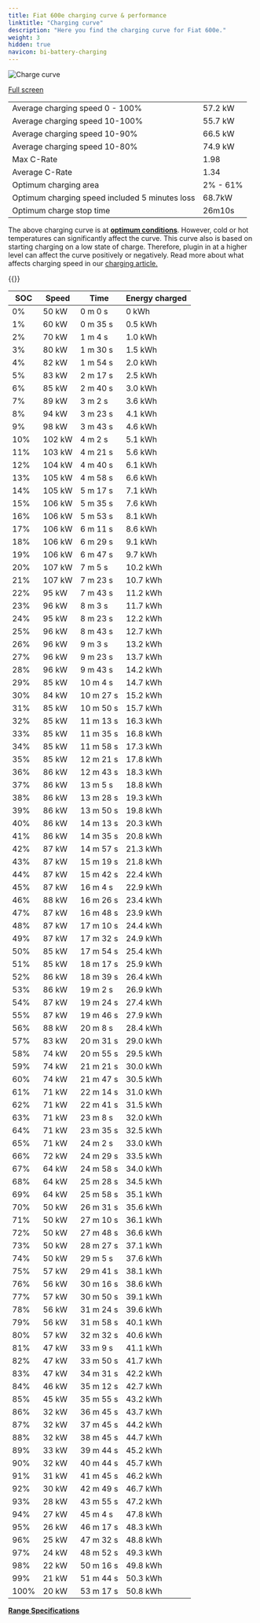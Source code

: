 ```yaml
---
title: Fiat 600e charging curve & performance
linktitle: "Charging curve"
description: "Here you find the charging curve for Fiat 600e."
weight: 3
hidden: true
navicon: bi-battery-charging
---
```

<!-- markdownlint-disable MD033 -->
<img src="../chargingcurve.svg" alt="Charge curve" class="img-fluid">

[Full screen](../chargingcurve.svg)


<table class="table table-striped border">
<tbody>
<tr>
<td>Average charging speed 0 - 100%</td><td>57.2 kW</td>
</tr>
<tr>
<td>Average charging speed 10-100%</td><td>55.7 kW</td>
</tr>
<tr>
<td>Average charging speed 10-90%</td><td>66.5 kW</td>
</tr>
<tr>
<td>Average charging speed 10-80%</td><td>74.9 kW</td>
</tr>
<tr>
<td>Max C-Rate</td><td>1.98</td>
</tr>
<tr>
<td>Average C-Rate</td><td>1.34</td>
</tr>
<tr>
<td>Optimum charging area</td><td>2% - 61%</td>
</tr>
<tr>
<td>Optimum charging speed included 5 minutes loss</td><td>68.7kW</td>
</tr>
<tr>
<td>Optimum charge stop time</td><td>26m10s</td>
</tr>
</tbody>
</table>


The above charging curve is at **[optimum conditions](../../../../../technology/battery/charging/#temperature)**. However, cold or hot temperatures can significantly affect the curve. This curve also is based on starting charging on a low state of charge. Therefore, plugin in at a higher level can affect the curve positively or negatively. Read more about what affects charging speed in our [charging article.](../../../../../technology/battery/charging/)


{{<evkxdisplayaddarticle />}}
<table class="table table-striped border">
<thead>
<tr><th>SOC</th><th>Speed</th><th>Time</th><th>Energy charged</th></tr>
</thead>
<tbody>
<tr>
<td>0%</td><td>50 kW</td><td> 0 m 0 s </td><td>0 kWh </td>
</tr>
<tr>
<td>1%</td><td>60 kW</td><td> 0 m 35 s </td><td>0.5 kWh </td>
</tr>
<tr>
<td>2%</td><td>70 kW</td><td> 1 m 4 s </td><td>1.0 kWh </td>
</tr>
<tr>
<td>3%</td><td>80 kW</td><td> 1 m 30 s </td><td>1.5 kWh </td>
</tr>
<tr>
<td>4%</td><td>82 kW</td><td> 1 m 54 s </td><td>2.0 kWh </td>
</tr>
<tr>
<td>5%</td><td>83 kW</td><td> 2 m 17 s </td><td>2.5 kWh </td>
</tr>
<tr>
<td>6%</td><td>85 kW</td><td> 2 m 40 s </td><td>3.0 kWh </td>
</tr>
<tr>
<td>7%</td><td>89 kW</td><td> 3 m 2 s </td><td>3.6 kWh </td>
</tr>
<tr>
<td>8%</td><td>94 kW</td><td> 3 m 23 s </td><td>4.1 kWh </td>
</tr>
<tr>
<td>9%</td><td>98 kW</td><td> 3 m 43 s </td><td>4.6 kWh </td>
</tr>
<tr>
<td>10%</td><td>102 kW</td><td> 4 m 2 s </td><td>5.1 kWh </td>
</tr>
<tr>
<td>11%</td><td>103 kW</td><td> 4 m 21 s </td><td>5.6 kWh </td>
</tr>
<tr>
<td>12%</td><td>104 kW</td><td> 4 m 40 s </td><td>6.1 kWh </td>
</tr>
<tr>
<td>13%</td><td>105 kW</td><td> 4 m 58 s </td><td>6.6 kWh </td>
</tr>
<tr>
<td>14%</td><td>105 kW</td><td> 5 m 17 s </td><td>7.1 kWh </td>
</tr>
<tr>
<td>15%</td><td>106 kW</td><td> 5 m 35 s </td><td>7.6 kWh </td>
</tr>
<tr>
<td>16%</td><td>106 kW</td><td> 5 m 53 s </td><td>8.1 kWh </td>
</tr>
<tr>
<td>17%</td><td>106 kW</td><td> 6 m 11 s </td><td>8.6 kWh </td>
</tr>
<tr>
<td>18%</td><td>106 kW</td><td> 6 m 29 s </td><td>9.1 kWh </td>
</tr>
<tr>
<td>19%</td><td>106 kW</td><td> 6 m 47 s </td><td>9.7 kWh </td>
</tr>
<tr>
<td>20%</td><td>107 kW</td><td> 7 m 5 s </td><td>10.2 kWh </td>
</tr>
<tr>
<td>21%</td><td>107 kW</td><td> 7 m 23 s </td><td>10.7 kWh </td>
</tr>
<tr>
<td>22%</td><td>95 kW</td><td> 7 m 43 s </td><td>11.2 kWh </td>
</tr>
<tr>
<td>23%</td><td>96 kW</td><td> 8 m 3 s </td><td>11.7 kWh </td>
</tr>
<tr>
<td>24%</td><td>95 kW</td><td> 8 m 23 s </td><td>12.2 kWh </td>
</tr>
<tr>
<td>25%</td><td>96 kW</td><td> 8 m 43 s </td><td>12.7 kWh </td>
</tr>
<tr>
<td>26%</td><td>96 kW</td><td> 9 m 3 s </td><td>13.2 kWh </td>
</tr>
<tr>
<td>27%</td><td>96 kW</td><td> 9 m 23 s </td><td>13.7 kWh </td>
</tr>
<tr>
<td>28%</td><td>96 kW</td><td> 9 m 43 s </td><td>14.2 kWh </td>
</tr>
<tr>
<td>29%</td><td>85 kW</td><td> 10 m 4 s </td><td>14.7 kWh </td>
</tr>
<tr>
<td>30%</td><td>84 kW</td><td> 10 m 27 s </td><td>15.2 kWh </td>
</tr>
<tr>
<td>31%</td><td>85 kW</td><td> 10 m 50 s </td><td>15.7 kWh </td>
</tr>
<tr>
<td>32%</td><td>85 kW</td><td> 11 m 13 s </td><td>16.3 kWh </td>
</tr>
<tr>
<td>33%</td><td>85 kW</td><td> 11 m 35 s </td><td>16.8 kWh </td>
</tr>
<tr>
<td>34%</td><td>85 kW</td><td> 11 m 58 s </td><td>17.3 kWh </td>
</tr>
<tr>
<td>35%</td><td>85 kW</td><td> 12 m 21 s </td><td>17.8 kWh </td>
</tr>
<tr>
<td>36%</td><td>86 kW</td><td> 12 m 43 s </td><td>18.3 kWh </td>
</tr>
<tr>
<td>37%</td><td>86 kW</td><td> 13 m 5 s </td><td>18.8 kWh </td>
</tr>
<tr>
<td>38%</td><td>86 kW</td><td> 13 m 28 s </td><td>19.3 kWh </td>
</tr>
<tr>
<td>39%</td><td>86 kW</td><td> 13 m 50 s </td><td>19.8 kWh </td>
</tr>
<tr>
<td>40%</td><td>86 kW</td><td> 14 m 13 s </td><td>20.3 kWh </td>
</tr>
<tr>
<td>41%</td><td>86 kW</td><td> 14 m 35 s </td><td>20.8 kWh </td>
</tr>
<tr>
<td>42%</td><td>87 kW</td><td> 14 m 57 s </td><td>21.3 kWh </td>
</tr>
<tr>
<td>43%</td><td>87 kW</td><td> 15 m 19 s </td><td>21.8 kWh </td>
</tr>
<tr>
<td>44%</td><td>87 kW</td><td> 15 m 42 s </td><td>22.4 kWh </td>
</tr>
<tr>
<td>45%</td><td>87 kW</td><td> 16 m 4 s </td><td>22.9 kWh </td>
</tr>
<tr>
<td>46%</td><td>88 kW</td><td> 16 m 26 s </td><td>23.4 kWh </td>
</tr>
<tr>
<td>47%</td><td>87 kW</td><td> 16 m 48 s </td><td>23.9 kWh </td>
</tr>
<tr>
<td>48%</td><td>87 kW</td><td> 17 m 10 s </td><td>24.4 kWh </td>
</tr>
<tr>
<td>49%</td><td>87 kW</td><td> 17 m 32 s </td><td>24.9 kWh </td>
</tr>
<tr>
<td>50%</td><td>85 kW</td><td> 17 m 54 s </td><td>25.4 kWh </td>
</tr>
<tr>
<td>51%</td><td>85 kW</td><td> 18 m 17 s </td><td>25.9 kWh </td>
</tr>
<tr>
<td>52%</td><td>86 kW</td><td> 18 m 39 s </td><td>26.4 kWh </td>
</tr>
<tr>
<td>53%</td><td>86 kW</td><td> 19 m 2 s </td><td>26.9 kWh </td>
</tr>
<tr>
<td>54%</td><td>87 kW</td><td> 19 m 24 s </td><td>27.4 kWh </td>
</tr>
<tr>
<td>55%</td><td>87 kW</td><td> 19 m 46 s </td><td>27.9 kWh </td>
</tr>
<tr>
<td>56%</td><td>88 kW</td><td> 20 m 8 s </td><td>28.4 kWh </td>
</tr>
<tr>
<td>57%</td><td>83 kW</td><td> 20 m 31 s </td><td>29.0 kWh </td>
</tr>
<tr>
<td>58%</td><td>74 kW</td><td> 20 m 55 s </td><td>29.5 kWh </td>
</tr>
<tr>
<td>59%</td><td>74 kW</td><td> 21 m 21 s </td><td>30.0 kWh </td>
</tr>
<tr>
<td>60%</td><td>74 kW</td><td> 21 m 47 s </td><td>30.5 kWh </td>
</tr>
<tr>
<td>61%</td><td>71 kW</td><td> 22 m 14 s </td><td>31.0 kWh </td>
</tr>
<tr>
<td>62%</td><td>71 kW</td><td> 22 m 41 s </td><td>31.5 kWh </td>
</tr>
<tr>
<td>63%</td><td>71 kW</td><td> 23 m 8 s </td><td>32.0 kWh </td>
</tr>
<tr>
<td>64%</td><td>71 kW</td><td> 23 m 35 s </td><td>32.5 kWh </td>
</tr>
<tr>
<td>65%</td><td>71 kW</td><td> 24 m 2 s </td><td>33.0 kWh </td>
</tr>
<tr>
<td>66%</td><td>72 kW</td><td> 24 m 29 s </td><td>33.5 kWh </td>
</tr>
<tr>
<td>67%</td><td>64 kW</td><td> 24 m 58 s </td><td>34.0 kWh </td>
</tr>
<tr>
<td>68%</td><td>64 kW</td><td> 25 m 28 s </td><td>34.5 kWh </td>
</tr>
<tr>
<td>69%</td><td>64 kW</td><td> 25 m 58 s </td><td>35.1 kWh </td>
</tr>
<tr>
<td>70%</td><td>50 kW</td><td> 26 m 31 s </td><td>35.6 kWh </td>
</tr>
<tr>
<td>71%</td><td>50 kW</td><td> 27 m 10 s </td><td>36.1 kWh </td>
</tr>
<tr>
<td>72%</td><td>50 kW</td><td> 27 m 48 s </td><td>36.6 kWh </td>
</tr>
<tr>
<td>73%</td><td>50 kW</td><td> 28 m 27 s </td><td>37.1 kWh </td>
</tr>
<tr>
<td>74%</td><td>50 kW</td><td> 29 m 5 s </td><td>37.6 kWh </td>
</tr>
<tr>
<td>75%</td><td>57 kW</td><td> 29 m 41 s </td><td>38.1 kWh </td>
</tr>
<tr>
<td>76%</td><td>56 kW</td><td> 30 m 16 s </td><td>38.6 kWh </td>
</tr>
<tr>
<td>77%</td><td>57 kW</td><td> 30 m 50 s </td><td>39.1 kWh </td>
</tr>
<tr>
<td>78%</td><td>56 kW</td><td> 31 m 24 s </td><td>39.6 kWh </td>
</tr>
<tr>
<td>79%</td><td>56 kW</td><td> 31 m 58 s </td><td>40.1 kWh </td>
</tr>
<tr>
<td>80%</td><td>57 kW</td><td> 32 m 32 s </td><td>40.6 kWh </td>
</tr>
<tr>
<td>81%</td><td>47 kW</td><td> 33 m 9 s </td><td>41.1 kWh </td>
</tr>
<tr>
<td>82%</td><td>47 kW</td><td> 33 m 50 s </td><td>41.7 kWh </td>
</tr>
<tr>
<td>83%</td><td>47 kW</td><td> 34 m 31 s </td><td>42.2 kWh </td>
</tr>
<tr>
<td>84%</td><td>46 kW</td><td> 35 m 12 s </td><td>42.7 kWh </td>
</tr>
<tr>
<td>85%</td><td>45 kW</td><td> 35 m 55 s </td><td>43.2 kWh </td>
</tr>
<tr>
<td>86%</td><td>32 kW</td><td> 36 m 45 s </td><td>43.7 kWh </td>
</tr>
<tr>
<td>87%</td><td>32 kW</td><td> 37 m 45 s </td><td>44.2 kWh </td>
</tr>
<tr>
<td>88%</td><td>32 kW</td><td> 38 m 45 s </td><td>44.7 kWh </td>
</tr>
<tr>
<td>89%</td><td>33 kW</td><td> 39 m 44 s </td><td>45.2 kWh </td>
</tr>
<tr>
<td>90%</td><td>32 kW</td><td> 40 m 44 s </td><td>45.7 kWh </td>
</tr>
<tr>
<td>91%</td><td>31 kW</td><td> 41 m 45 s </td><td>46.2 kWh </td>
</tr>
<tr>
<td>92%</td><td>30 kW</td><td> 42 m 49 s </td><td>46.7 kWh </td>
</tr>
<tr>
<td>93%</td><td>28 kW</td><td> 43 m 55 s </td><td>47.2 kWh </td>
</tr>
<tr>
<td>94%</td><td>27 kW</td><td> 45 m 4 s </td><td>47.8 kWh </td>
</tr>
<tr>
<td>95%</td><td>26 kW</td><td> 46 m 17 s </td><td>48.3 kWh </td>
</tr>
<tr>
<td>96%</td><td>25 kW</td><td> 47 m 32 s </td><td>48.8 kWh </td>
</tr>
<tr>
<td>97%</td><td>24 kW</td><td> 48 m 52 s </td><td>49.3 kWh </td>
</tr>
<tr>
<td>98%</td><td>22 kW</td><td> 50 m 16 s </td><td>49.8 kWh </td>
</tr>
<tr>
<td>99%</td><td>21 kW</td><td> 51 m 44 s </td><td>50.3 kWh </td>
</tr>
<tr>
<td>100%</td><td>20 kW</td><td> 53 m 17 s </td><td>50.8 kWh </td>
</tr>
</tbody>
</table>

<div class="mt-3 mb-3">
<a href="../rangeandconsumption/" class="text-decoration-none text-black">
<strong><i class="bi-arrow-left"></i> Range </strong>
</a>
<a href="../specifications/" class="text-decoration-none text-black float-end">
<strong>Specifications <i class="bi-arrow-right"></i></strong>
</a>
</div>

